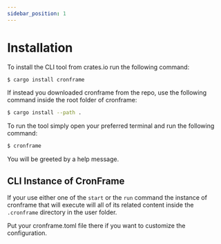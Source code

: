 ```yaml
---
sidebar_position: 1
---
```


# Installation
To install the CLI tool from crates.io run the following command:

```bash
$ cargo install cronframe
```

If instead you downloaded cronframe from the repo, use the following command inside the root folder of cronframe: 
```bash
$ cargo install --path .
```

To run the tool simply open your preferred terminal and run the following command:
```bash
$ cronframe
```

You will be greeted by a help message.

## CLI Instance of CronFrame
If your use either one of the `start` or the `run` command the instance of cronframe that will execute will all of its related content inside the `.cronframe` directory in the user folder.

Put your cronframe.toml file there if you want to customize the configuration.